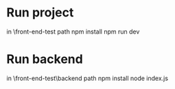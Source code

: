 # Run project
in \front-end-test path
npm install
npm run dev

# Run backend
in \front-end-test\backend path
npm install
node index.js


